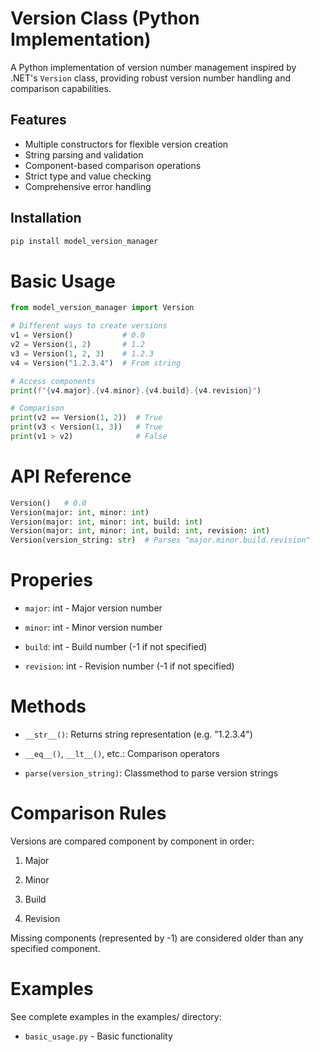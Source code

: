 # Version Class (Python Implementation)

A Python implementation of version number management inspired by .NET's `Version` class, providing robust version number handling and comparison capabilities.

## Features

- Multiple constructors for flexible version creation
- String parsing and validation
- Component-based comparison operations
- Strict type and value checking
- Comprehensive error handling

## Installation

```bash
pip install model_version_manager
```

# Basic Usage

```python
from model_version_manager import Version

# Different ways to create versions
v1 = Version()           # 0.0
v2 = Version(1, 2)       # 1.2
v3 = Version(1, 2, 3)    # 1.2.3
v4 = Version("1.2.3.4")  # From string

# Access components
print(f"{v4.major}.{v4.minor}.{v4.build}.{v4.revision}")

# Comparison
print(v2 == Version(1, 2))  # True
print(v3 < Version(1, 3))   # True
print(v1 > v2)              # False
```

# API Reference

```python
Version()   # 0.0
Version(major: int, minor: int) 
Version(major: int, minor: int, build: int) 
Version(major: int, minor: int, build: int, revision: int)
Version(version_string: str)  # Parses "major.minor.build.revision"
```

# Properies

- `major`: int - Major version number

- `minor`: int - Minor version number

- `build`: int - Build number (-1 if not specified)

- `revision`: int - Revision number (-1 if not specified)

# Methods

- `__str__()`: Returns string representation (e.g. "1.2.3.4")

- `__eq__()`, `__lt__()`, etc.: Comparison operators

- `parse(version_string)`: Classmethod to parse version strings

# Comparison Rules

Versions are compared component by component in order:

1. Major

2. Minor

3. Build

4. Revision

Missing components (represented by -1) are considered older than any specified component.

# Examples

See complete examples in the examples/ directory:

- `basic_usage.py` - Basic functionality